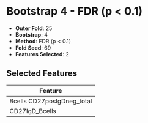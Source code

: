 # Bootstrap 4 - FDR (p < 0.1)

- **Outer Fold**: 25
- **Bootstrap**: 4
- **Method**: FDR (p < 0.1)
- **Fold Seed**: 69
- **Features Selected**: 2

## Selected Features

| Feature |
|---------|
| Bcells CD27posIgDneg_total |
| CD27IgD_Bcells |
